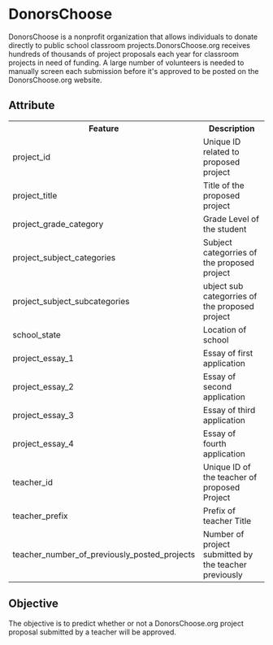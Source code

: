 # DonorsChoose
DonorsChoose is a nonprofit organization that allows individuals to donate directly to public school classroom projects.DonorsChoose.org receives hundreds of thousands of project proposals each year for classroom projects in need of funding. A large number of volunteers is needed to manually screen each submission before it's approved to be posted on the DonorsChoose.org website.

## Attribute

<table style="width:100%"> 
        <tr> 
            <th>Feature</th> 
            <th>Description</th> 
        </tr> 
        <tr> 
            <td>project_id</td> 
            <td>Unique ID related to proposed project</td> 
        </tr> 
        <tr> 
            <td>project_title</td> 
            <td>Title of the proposed project</td> 
        </tr> 
        <tr> 
            <td>project_grade_category</td> 
            <td>Grade Level of the student</td>           
        </tr>       
        <tr> 
            <td>project_subject_categories</td> 
            <td>Subject categorries of the proposed project</td> 
        </tr> 
         <tr> 
            <td>project_subject_subcategories</td> 
            <td>ubject sub  categorries of the proposed project</td> 
        </tr>        
        <tr> 
            <td>school_state</td> 
            <td>Location of school</td> 
        </tr> 
        <tr> 
            <td>project_essay_1</td> 
            <td>Essay of first application</td> 
        </tr>       
        <tr> 
            <td>project_essay_2</td> 
            <td>Essay of second application </td> 
        </tr> 
        <tr> 
            <td>project_essay_3</td> 
            <td>Essay of third application </td> 
        </tr>  
        <tr> 
            <td>project_essay_4</td> 
            <td>Essay of fourth application </td> 
        </tr>        
        <tr> 
            <td>teacher_id</td> 
            <td>Unique ID of the teacher of proposed Project</td> 
        </tr>          
        <tr> 
            <td>teacher_prefix</td> 
            <td>Prefix of teacher Title </td> 
        </tr>         
        <tr> 
            <td>teacher_number_of_previously_posted_projects</td> 
            <td>Number of project submitted by the teacher previously</td> 
        </tr> 
    </table> 
    
## Objective
The objective is to predict whether or not a DonorsChoose.org project proposal submitted by a teacher will be approved.


